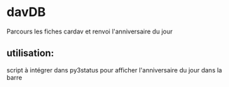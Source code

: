 # davDB
Parcours les fiches cardav et renvoi l'anniversaire du jour

## utilisation:
script à intégrer dans py3status pour afficher l'anniversaire du jour dans la barre
